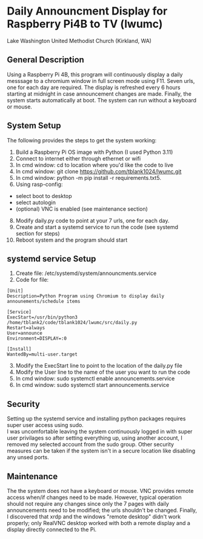 # Daily Announcment Display for Raspberry Pi4B to TV (lwumc)
Lake Washington United Methodist Church (Kirkland, WA) 

## General Description
Using a Raspberry Pi 4B, this program will continuously display a daily messsage 
to a chromium window in full screen mode using F11. Seven urls, one for each day are required. 
The display is refreshed every 6 hours starting at midnight in case announcement
changes are made. Finally, the system starts automatically at boot. The system can run
without a keyboard or mouse.

## System Setup
The following provides the steps to get the system working:
1. Build a Raspberry Pi OS image with Python (I used Python 3.11)
2. Connect to internet either through ethernet or wifi
3. In cmd window: cd to location where you'd like the code to live
4. In cmd window: git clone https://github.com/tblank1024/lwumc.git
5. In cmd window: python -m pip install -r requirements.txt5. 
6. Using rasp-config:
- select boot to desktop
- select autologin
- (optional) VNC is enabled (see maintenance section)
8. Modify daily.py code to point at your 7 urls, one for each day. 
9. Create and start a systemd service to run the code (see systemd section for steps)
10. Reboot system and the program should start

## systemd service Setup
1. Create file: /etc/systemd/system/announcments.service
2. Code for file:
```
[Unit]
Description=Python Program using Chromium to display daily announements/schedule items

[Service]
ExecStart=/usr/bin/python3 /home/tblank2/code/tblank1024/lwumc/src/daily.py
Restart=always
User=announce
Environment=DISPLAY=:0

[Install]
WantedBy=multi-user.target
```

3. Modify the ExecStart line to point to the location of the daily.py file
4. Modify the User line to the name of the user you want to run the code
5. In cmd window: sudo systemctl enable announcements.service
6. In cmd window: sudo systemctl start  announcements.service

## Security
Setting up the systemd service and installing python packages requires super user access using sudo.  
I was uncomfortable leaving the system continuously logged in with super user privilages so after setting everything 
up, using another account, I removed my selected account from the sudo group. Other security measures can be taken if
the system isn't in a secure location like disabling any unsed ports.  

##  Maintenance
The the system does not have a keyboard or mouse. VNC provides remote access when/if changes need to be made.  However, 
typical operation should not require any changes since only the 7 pages with daily announcements need to be modified; the urls
shouldn't be changed. Finally, I discovered that xrdp and the windows "remote desktop" didn't work properly; 
only RealVNC desktop worked with both a remote display and a display directly connected to the Pi.
